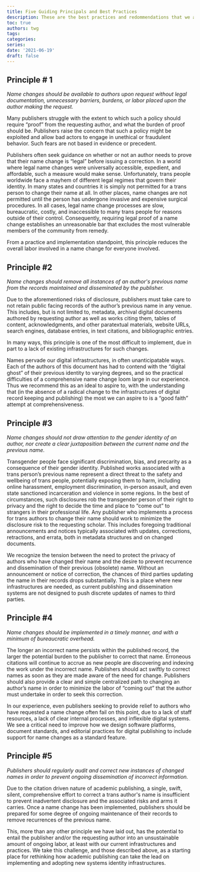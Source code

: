 ```yaml
---
title: Five Guiding Principals and Best Practices
description: These are the best practices and redommendations that we advocate for.
toc: true
authors: twg
tags:
categories:
series:
date: '2021-06-19'
draft: false
---
```


## **Principle # 1**
*Name changes should be available to authors upon request without legal documentation, unnecessary barriers, burdens, or labor placed upon the author making the request.*

Many publishers struggle with the extent to which such a policy should require “proof” from the requesting author, and what the burden of proof should be. Publishers raise the concern that such a policy might be exploited and allow bad actors to engage in unethical or fraudulent behavior. Such fears are not based in evidence or precedent. 

Publishers often seek guidance on whether or not an author needs to prove that their name change is “legal” before issuing a correction. In a world where legal name changes were universally accessible, expedient, and affordable, such a measure would make sense. Unfortunately, trans people worldwide face a mayhem of different legal regimes that govern their identity. In many states and countries it is simply not permitted for a trans person to change their name at all. In other places, name changes are not permitted until the person has undergone invasive and expensive surgical procedures. In all cases, legal name change processes are slow, bureaucratic, costly, and inaccessible to many trans people for reasons outside of their control. Consequently, requiring legal proof of a name change establishes an unreasonable bar that excludes the most vulnerable members of the community from remedy. 

From a practice and implementation standpoint, this principle reduces the overall labor involved in a name change for everyone involved.

## **Principle #2**
*Name changes should remove all instances of an author's previous name from the records maintained and disseminated by the publisher.*

Due to the aforementioned risks of disclosure, publishers must take care to not retain public facing records of the author’s previous name in any venue. This includes, but is not limited to, metadata, archival digital documents authored by requesting author as well as works citing them, tables of content, acknowledgments, and other paratextual materials, website URLs, search engines, database entries, in text citations, and bibliographic entries.

In many ways, this principle is one of the most difficult to implement, due in part to a lack of existing infrastructures for such changes.

Names pervade our digital infrastructures, in often unanticipatable ways. Each of the authors of this document has had to contend with the “digital ghost” of their previous identity to varying degrees, and so the practical difficulties of a comprehensive name change loom large in our experience. Thus we recommend this as an ideal to aspire to, with the understanding that (in the absence of a radical change to the infrastructures of digital record keeping and publishing) the most we can aspire to is a “good faith” attempt at comprehensiveness.


## **Principle #3**
*Name changes should not draw attention to the gender identity of an author, nor create a clear juxtaposition between the current name and the previous name.*

Transgender people face significant discrimination, bias, and precarity as a consequence of their gender identity. Published works associated with a trans person’s previous name represent a direct threat to the safety and wellbeing of trans people, potentially exposing them to harm, including online harassment, employment discrimination, in-person assault, and even state sanctioned incarceration and violence in some regions. In the best of circumstances, such disclosures rob the transgender person of their right to privacy and the right to decide the time and place to “come out” to strangers in their professional life. Any publisher who implements a process for trans authors to change their name should work to minimize the disclosure risk to the requesting scholar. This includes foregoing traditional announcements and notices typically associated with updates, corrections, retractions, and errata, both in metadata structures and on changed documents.

We recognize the tension between the need to protect the privacy of authors who have changed their name and the desire to prevent recurrence and dissemination of their previous (obsolete) name. Without an announcement or notice of correction, the chances of third parties updating the name in their records drops substantially. This is a place where new infrastructures are needed, as current publishing and dissemination systems are not designed to push discrete updates of names to third parties.

## **Principle #4**
*Name changes should be implemented in a timely manner, and with a minimum of bureaucratic overhead.*

The longer an incorrect name persists within the published record, the larger the potential burden to the publisher to correct that name. Erroneous citations will continue to accrue as new people are discovering and indexing the work under the incorrect name. Publishers should act swiftly to correct names as soon as they are made aware of the need for change. Publishers should also provide a clear and simple centralized path to changing an author’s name in order to minimize the labor of “coming out” that the author must undertake in order to seek this correction.

In our experience, even publishers seeking to provide relief to authors who have requested a name change often fail on this point, due to a lack of staff resources, a lack of clear internal processes, and inflexible digital systems. We see a critical need to improve how we design software platforms, document standards, and editorial practices for digital publishing to include support for name changes as a standard feature.

## **Principle #5**
*Publishers should regularly audit and correct new instances of changed names in order to prevent ongoing dissemination of incorrect information.*

Due to the citation driven nature of academic publishing, a single, swift, silent, comprehensive effort to correct a trans author's name is insufficient to prevent inadvertent disclosure and the associated risks and arms it carries. Once a name change has been implemented, publishers should be prepared for some degree of ongoing maintenance of their records to remove recurrences of the previous name.

This, more than any other principle we have laid out, has the potential to entail the publisher and/or the requesting author into an unsustainable amount of ongoing labor, at least with our current infrastructures and practices. We take this challenge, and those described above, as a starting place for rethinking how academic publishing can take the lead on implementing and adopting new systems identity infrastructures.
